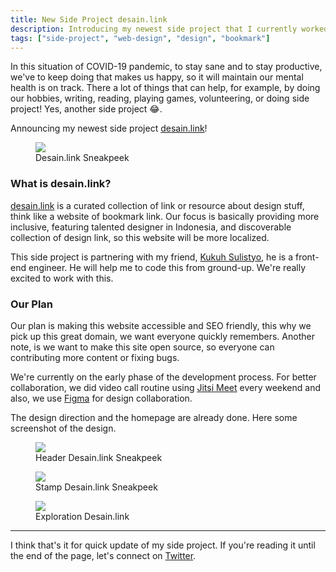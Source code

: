 ```yaml
---
title: New Side Project desain.link
description: Introducing my newest side project that I currently worked on.
tags: ["side-project", "web-design", "design", "bookmark"]
---
```


In this situation of COVID-19 pandemic, to stay sane and to stay productive, we've to keep doing that makes us happy, so it will maintain our mental health is on track. There a lot of things that can help, for example, by doing our hobbies, writing, reading, playing games, volunteering, or doing side project! Yes, another side project 😂.

Announcing my newest side project [desain.link](https://desain.link)!

<figure>
        <img src="https://res.cloudinary.com/afnizarnur/image/upload/afnizarnur.com/desain-dot-link-sneak-peek_hz0nze.png" /> 
        <figcaption>Desain.link Sneakpeek</figcaption>
</figure>

### What is desain.link?

[desain.link](https://desain.link) is a curated collection of link or resource about design stuff, think like a website of bookmark link. Our focus is basically providing more inclusive, featuring talented designer in Indonesia, and discoverable collection of design link, so this website will be more localized.

This side project is partnering with my friend, [Kukuh Sulistyo](https://id.linkedin.com/in/suliskh), he is a front-end engineer. He will help me to code this from ground-up. We're really excited to work with this.

### Our Plan

Our plan is making this website accessible and SEO friendly, this why we pick up this great domain, we want everyone quickly remembers. Another note, is we want to make this site open source, so everyone can contributing more content or fixing bugs.

We're currently on the early phase of the development process. For better collaboration, we did video call routine using [Jitsi Meet](https://meet.jit.si/) every weekend and also, we use [Figma](figma.com/) for design collaboration.

The design direction and the homepage are already done. Here some screenshot of the design.

<figure>
        <img src="https://res.cloudinary.com/afnizarnur/image/upload/afnizarnur.com/header-desain-dot-link_mcy4it.jpg" /> 
        <figcaption>Header Desain.link Sneakpeek</figcaption>
</figure>

<figure>
        <img src="https://res.cloudinary.com/afnizarnur/image/upload/afnizarnur.com/stempel_yrc6ih.png" /> 
        <figcaption>Stamp Desain.link Sneakpeek</figcaption>
</figure>

<figure>
        <img src="https://res.cloudinary.com/afnizarnur/image/upload/afnizarnur.com/desain-dot-link-exploration_ifpqf3.png" /> 
        <figcaption>Exploration Desain.link</figcaption>
</figure>

---

I think that's it for quick update of my side project. If you're reading it until the end of the page, let's connect on [Twitter](https://twitter.com/afnizarnur).
